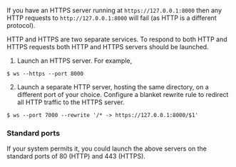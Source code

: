 If you have an HTTPS server running at `https://127.0.0.1:8000` then any HTTP requests to `http://127.0.0.1:8000` will fail (as HTTP is a different protocol).

HTTP and HTTPS are two separate services. To respond to both HTTP and HTTPS requests both HTTP and HTTPS servers should be launched.

1. Launch an HTTPS server. For example,

```
$ ws --https --port 8000
```

2. Launch a separate HTTP server, hosting the same directory, on a different port of your choice. Configure a blanket rewrite rule to redirect all HTTP traffic to the HTTPS server. 

```
$ ws --port 7000 --rewrite '/* -> https://127.0.0.1:8000/$1'
```

### Standard ports

If your system permits it, you could launch the above servers on the standard ports of 80 (HTTP) and 443 (HTTPS).
